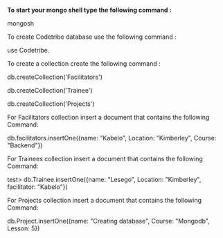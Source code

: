 **To start your mongo shell type the following command :**

mongosh

To create Codetribe database use the following command :

use Codetribe.

To create a collection create the following command :

db.createCollection('Facilitators')

db.createCollection('Trainee')

db.createCollection('Projects')

For Facilitators collection insert a document that contains the following Command:

db.facilitators.insertOne({name: "Kabelo", Location: "Kimberley", Course: "Backend"})

For Trainees collection insert a document that contains the following Command:

test> db.Trainee.insertOne({name: "Lesego", Location: "Kimberley", facilitator: "Kabelo"})

For Projects collection insert a document that contains the following Command:

db.Project.insertOne({name: "Creating database", Course: "Mongodb", Lesson: 5})

